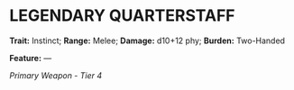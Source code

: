 ﻿---
tags:
  - Item
  - Weapon
name: 'LEGENDARY QUARTERSTAFF'
trait: 'Instinct'
range: 'Melee'
damage: 'd10+12 phy'
burden: 'Two-Handed'
feat_name: 
feat_text: 
primary_or_secondary: 'Primary Weapon'
tier: 4
---

# LEGENDARY QUARTERSTAFF

**Trait:** Instinct; **Range:** Melee; **Damage:** d10+12 phy; **Burden:** Two-Handed

**Feature:** —

*Primary Weapon - Tier 4*
